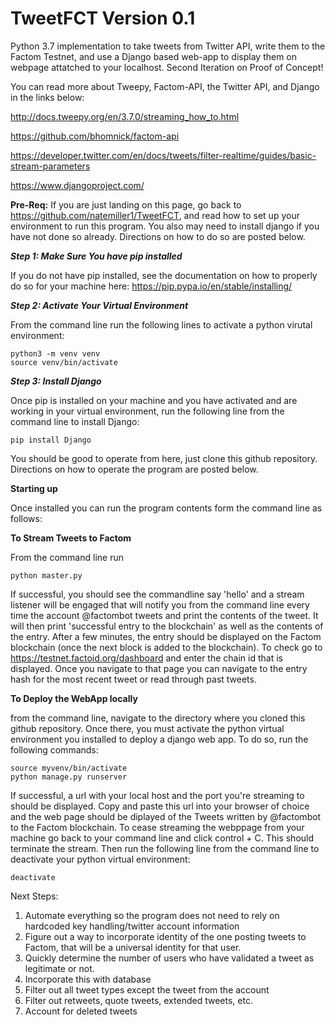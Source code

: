 # TweetFCT Version 0.1
Python 3.7 implementation to take tweets from Twitter API, write them to the Factom Testnet, and use a Django based web-app to display them on webpage attatched to your localhost. Second Iteration on Proof of Concept!

You can read more about Tweepy, Factom-API, the Twitter API, and Django in the links below:

http://docs.tweepy.org/en/3.7.0/streaming_how_to.html

https://github.com/bhomnick/factom-api

https://developer.twitter.com/en/docs/tweets/filter-realtime/guides/basic-stream-parameters

https://www.djangoproject.com/

**Pre-Req:** If you are just landing on this page, go back to https://github.com/natemiller1/TweetFCT, and read how to set up your environment to run this program. You also may need to install django if you have not done so already. Directions on how to do so are posted below.

***Step 1: Make Sure You have pip installed***

If you do not have pip installed, see the documentation on how to properly do so for your machine here: https://pip.pypa.io/en/stable/installing/

***Step 2: Activate Your Virtual Environment***

From the command line run the following lines to activate a python virutal environment:

```
python3 -m venv venv
source venv/bin/activate
```

***Step 3: Install Django***

Once pip is installed on your machine and you have activated and are working in your virtual environment, run the following line from the command line to install Django:

```
pip install Django
```

You should be good to operate from here, just clone this github repository. Directions on how to operate the program are posted below.

**Starting up** 

Once installed you can run the program contents form the command line as follows:

**To Stream Tweets to Factom**

From the command line run

```
python master.py
```

If successful, you should see the commandline say 'hello' and a stream listener will be engaged that will notify you from the command line every time the account @factombot tweets and print the contents of the tweet. It will then print 'successful entry to the blockchain' as well as the contents of the entry. After a few minutes, the entry should be displayed on the Factom blockchain (once the next block is added to the blockchain). To check go to https://testnet.factoid.org/dashboard and enter the chain id that is displayed. Once you navigate to that page you can navigate to the entry hash for the most recent tweet or read through past tweets.

**To Deploy the WebApp locally**

from the command line, navigate to the directory where you cloned this github repository. Once there, you must activate the python virtual environment you installed to deploy a django web app. To do so, run the following commands:

```
source myvenv/bin/activate
python manage.py runserver
```

If successful, a url with your local host and the port you're streaming to should be displayed. Copy and paste this url into your browser of choice and the web page should be diplayed of the Tweets written by @factombot to the Factom blockchain. To cease streaming the webppage from your machine go back to your command line and click control + C. This should terminate the stream. Then run the following line from the command line to deactivate your python virtual environment:

```
deactivate
```

Next Steps:
1. Automate everything so the program does not need to rely on hardcoded key handling/twitter account information
2. Figure out a way to incorporate identity of the one posting tweets to Factom, that will be a universal identity for that user.
3. Quickly determine the number of users who have validated a tweet as legitimate or not.
4. Incorporate this with database
5. Filter out all tweet types except the tweet from the account
6. Filter out retweets, quote tweets, extended tweets, etc.
7. Account for deleted tweets
